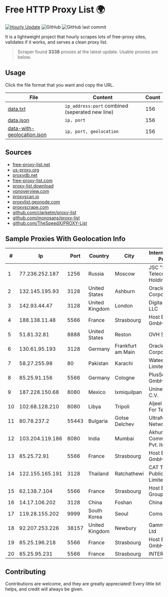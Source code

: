 
# Free HTTP Proxy List 🌍

[![Hourly Update](https://github.com/mertguvencli/http-proxy-list/actions/workflows/main.yml/badge.svg?branch=main)](https://github.com/mertguvencli/http-proxy-list/actions/workflows/main.yml)
![GitHub](https://img.shields.io/github/license/mertguvencli/http-proxy-list)
![GitHub last commit](https://img.shields.io/github/last-commit/mertguvencli/http-proxy-list)

It is a lightweight project that hourly scrapes lots of free-proxy sites, validates if it works, and serves a clean proxy list.


> Scraper found **3338** proxies at the latest update. Usable proxies are below.

## Usage

Click the file format that you want and copy the URL.


|File|Content|Count|
|----|-------|-----|
|[data.txt](https://raw.githubusercontent.com/mertguvencli/http-proxy-list/main/proxy-list/data.txt)|`ip_address:port` combined (seperated new line)|156|
|[data.json](https://raw.githubusercontent.com/mertguvencli/http-proxy-list/main/proxy-list/data.json)|`ip, port`|156|
|[data-with-geolocation.json](https://raw.githubusercontent.com/mertguvencli/http-proxy-list/main/proxy-list/data-with-geolocation.json)|`ip, port, geolocation`|156|

## Sources

* [free-proxy-list.net](https://free-proxy-list.net)
* [us-proxy.org](https://www.us-proxy.org)
* [proxydb.net](http://proxydb.net)
* [free-proxy-list.com](https://free-proxy-list.com/?page=&port=&type%5B%5D=http&type%5B%5D=https&up_time=0&search=Search)
* [proxy-list.download](https://www.proxy-list.download/HTTP)
* [vpnoverview.com](https://vpnoverview.com/privacy/anonymous-browsing/free-proxy-servers)
* [proxyscan.io](https://www.proxyscan.io)
* [proxylist.geonode.com](https://proxylist.geonode.com/api/proxy-list?limit=300&page=1&sort_by=lastChecked&sort_type=desc&protocols=http,https)
* [proxyscrape.com](https://api.proxyscrape.com/v2/?request=displayproxies&protocol=http&timeout=10000&country=all&ssl=all&anonymity=all)
* [github.com/clarketm/proxy-list](https://raw.githubusercontent.com/clarketm/proxy-list/master/proxy-list-raw.txt)
* [github.com/monosans/proxy-list](https://raw.githubusercontent.com/monosans/proxy-list/main/proxies/http.txt)
* [github.com/TheSpeedX/PROXY-List](https://raw.githubusercontent.com/TheSpeedX/PROXY-List/master/http.txt)


## Sample Proxies With Geolocation Info

|#|Ip|Port|Country|City|Internet Service Provider|
|-|--|----|-------|----|-------------------------|
|1|77.236.252.187|1256|Russia|Moscow|JSC "ER-Telecom Holding"|
|2|132.145.195.93|3128|United States|Ashburn|Oracle Corporation|
|3|142.93.44.47|3128|United Kingdom|London|DigitalOcean, LLC|
|4|188.138.11.48|5566|France|Strasbourg|Host Europe GmbH|
|5|51.81.32.81|8888|United States|Reston|OVH SAS|
|6|130.61.95.193|3128|Germany|Frankfurt am Main|Oracle Corporation|
|7|58.27.255.98|80|Pakistan|Karachi|Wateen Telecom Limited|
|8|85.25.91.156|5566|Germany|Cologne|PlusServer GmbH|
|9|187.228.150.68|8080|Mexico|Ixmiquilpan|Uninet S.A. de C.V.|
|10|102.68.128.210|8080|Libya|Tripoli|Aljeel Aljadeed For Technology|
|11|80.78.237.2|55443|Bulgaria|Gotse Delchev|UltraNET - Halil Network|
|12|103.204.119.186|8080|India|Mumbai|Akhuratha Communications Pvt. ltd|
|13|85.25.72.91|5566|France|Strasbourg|Host Europe GmbH|
|14|122.155.165.191|3128|Thailand|Ratchathewi|CAT Telecom Public Company Limited|
|15|62.138.7.104|5566|France|Strasbourg|Host Europe Group|
|16|14.17.106.202|3128|China|Foshan|Chinanet|
|17|119.28.155.202|9999|South Korea|Seoul|ComsenzNet|
|18|92.207.253.226|38157|United Kingdom|Newbury|Gamma Telecom Ltd|
|19|85.25.196.218|5566|France|Strasbourg|Host Europe GmbH|
|20|85.25.95.231|5566|France|Strasbourg|INTERGENIA|



## Contributing

Contributions are welcome, and they are greatly appreciated! Every
little bit helps, and credit will always be given.

